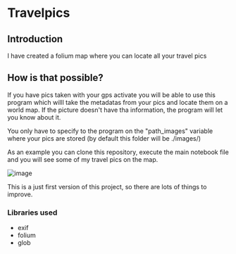# Travelpics

## Introduction
I have created a folium map where you can locate all your travel pics

## How is that possible?

If you have pics taken with your gps activate you will be able to use this program which willl take the metadatas from your pics and locate them on a world map. If the picture doesn't have tha information, the program will let you know about it.

You only have to specify to the program on the "path_images" variable where your pics are stored (by default this folder will be ./images/)

As an example you can clone this repository, execute the main notebook file and you will see some of my travel pics on the map.

![image](https://user-images.githubusercontent.com/82879300/132412766-562234f5-031d-4567-ae66-26b1d8818950.png)


This is a just first version of this project, so there are lots of things to improve.

### Libraries used 
* exif
* folium
* glob
